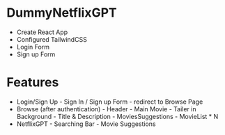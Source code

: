 # DummyNetflixGPT

- Create React App
- Configured TailwindCSS
- Login Form
- Sign up Form

# Features

- Login/Sign Up - Sign In / Sign up Form - redirect to Browse Page
- Browse (after authentication) - Header - Main Movie - Tailer in Background - Title & Description - MoviesSuggestions - MovieList \* N
- NetflixGPT - Searching Bar - Movie Suggestions
